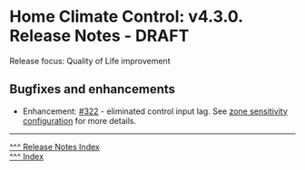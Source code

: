 Home Climate Control: v4.3.0. Release Notes - DRAFT
==

Release focus: Quality of Life improvement

## Bugfixes and enhancements
* Enhancement: [#322](https://github.com/home-climate-control/dz/issues/322) - eliminated control input lag. See [zone sensitivity configuration](../configuration/zones.md#sensitivity) for more details.

---
[^^^ Release Notes Index](../release-notes.md)  
[^^^ Index](../index.md)
